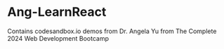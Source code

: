 # Ang-LearnReact
Contains codesandbox.io demos from Dr. Angela Yu from The Complete 2024 Web Development Bootcamp
